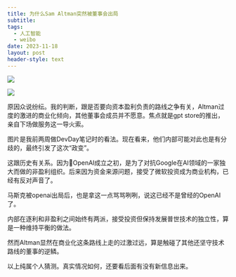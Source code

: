 ```yaml
---
title: 为什么Sam Altman突然被董事会出局
subtitle: 
tags:
  - 人工智能
  - weibo
date: 2023-11-18
layout: post
header-style: text
---
```


![](https://img.liwuqiong.com/202311/202311181822225.webp)

![](https://img.liwuqiong.com/202311/202311181814471.webp)

原因众说纷纭。我的判断，跟是否要向资本盈利负责的路线之争有关，Altman过度的激进的商业化倾向，其他董事会成员并不愿意。焦点就是gpt store的推出，亲自下场做服务这一导火索。

图片是我前两周做DevDay笔记时的看法。现在看来，他们内部可能对此也是有分歧的，最终引发了这次“政变”。

这跟历史有关系。因为OpenAI成立之初，是为了对抗Google在AI领域的一家独大而做的非盈利组织。后来因为资金来源问题，接受了微软投资成为商业机构，已经有反对声音了。

马斯克被openai出局后，也是拿这一点骂骂咧咧，说这已经不是曾经的OpenAI了。

内部在逐利和非盈利之间始终有两派，接受投资但保持发展普世技术的独立性，算是一种维持平衡的做法。

然而Altman显然在商业化这条路线上走的过激过远，算是触碰了其他还坚守技术路线的董事的逆鳞。

以上纯属个人猜测。真实情况如何，还要看后面有没有新信息出来。